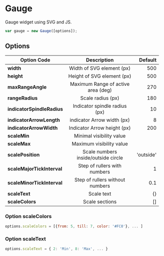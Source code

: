 Gauge
=====

Gauge widget using SVG and JS.

```javascript
var gauge = new Gauge([options]);
```

Options
-------

| Option Code                | Description                           | Default                                      |
| ---------------------------|:-------------------------------------:|---------------------------------------------:|
| **width**                  | Width of SVG element (px)             | 500                                          |
| **height**                 | Height of SVG element  (px)           | 500                                          |
| **maxRangeAngle**          | Maximum Range of active area (deg)    | 270                                          |
| **rangeRadius**            | Scale radius (px)                     | 180                                          |
| **indicatorSpindleRadius** | Indicator spindle radius (px)         | 10                                           |
| **indicatorArrowLength**   | indicator Arrow width (px)            | 8                                            |
| **indicatorArrowWidth**    | Indicator Arrow height (px)           | 200                                          |
| **scaleMin**               | Minimal visibility value              |                                              |
| **scaleMax**               | Maximum visibility value              |                                              |
| **scalePosition**          | Scale numbers inside/outside circle   | 'outside'                                    |
| **scaleMajorTickInterval** | Step of rullers with numbers          | 1                                            |
| **scaleMinorTickInterval** | Step of rullers without numbers       | 0.1                                          |
| **scaleText**              | Scale text                            | {}                                           |
| **scaleColors**            | Scale sections                        | []                                           |

### Option **scaleColors**

```javascript
options.scaleColors = [{from: 5, till: 7, color: '#FC0'}, ... ]
```

### Option **scaleText**

```javascript
options.scaleText = { 2: 'Min', 8: 'Max', ... }
```
